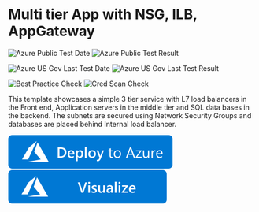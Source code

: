 # Multi tier App with NSG, ILB, AppGateway

![Azure Public Test Date](https://azurequickstartsservice.blob.core.windows.net/badges/301-multi-tier-service-networking/PublicLastTestDate.svg)
![Azure Public Test Result](https://azurequickstartsservice.blob.core.windows.net/badges/301-multi-tier-service-networking/PublicDeployment.svg)

![Azure US Gov Last Test Date](https://azurequickstartsservice.blob.core.windows.net/badges/301-multi-tier-service-networking/FairfaxLastTestDate.svg)
![Azure US Gov Last Test Result](https://azurequickstartsservice.blob.core.windows.net/badges/301-multi-tier-service-networking/FairfaxDeployment.svg)

![Best Practice Check](https://azurequickstartsservice.blob.core.windows.net/badges/301-multi-tier-service-networking/BestPracticeResult.svg)
![Cred Scan Check](https://azurequickstartsservice.blob.core.windows.net/badges/301-multi-tier-service-networking/CredScanResult.svg)

This template showcases a simple 3 tier service with L7 load balancers in the
Front end, Application servers in the middle tier and SQL data bases in the
backend. The subnets are secured using Network Security Groups and databases are
placed behind Internal load balancer.

[![Deploy To Azure](https://raw.githubusercontent.com/Azure/azure-quickstart-templates/master/1-CONTRIBUTION-GUIDE/images/deploytoazure.svg?sanitize=true)]("https://portal.azure.com/#create/Microsoft.Template/uri/https%3A%2F%2Fraw.githubusercontent.com%2FAzure%2Fazure-quickstart-templates%2Fmaster%2F301-multi-tier-service-networking%2Fazuredeploy.json")
[![Visualize](https://raw.githubusercontent.com/Azure/azure-quickstart-templates/master/1-CONTRIBUTION-GUIDE/images/visualizebutton.svg?sanitize=true)]("http://armviz.io/#/?load=https%3A%2F%2Fraw.githubusercontent.com%2FAzure%2Fazure-quickstart-templates%2Fmaster%2F301-multi-tier-service-networking%2Fazuredeploy.json")
